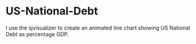 # US-National-Debt
I use the sjvisualizer to create an animated line chart showing US National Debt as percentage GDP.
